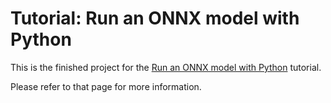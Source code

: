 # Tutorial: Run an ONNX model with Python

This is the finished project for the [Run an ONNX model with
Python](https://docs.modular.com/max/tutorials/run-onnx-with-python) tutorial.

Please refer to that page for more information.
